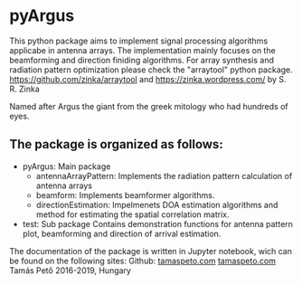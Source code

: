 # pyArgus

This python package aims to implement signal processing algorithms applicabe in antenna arrays. The implementation mainly focuses on the beamforming and
direction finiding algorithms.
For array synthesis and radiation pattern optimization please check the "arraytool" python package.
https://github.com/zinka/arraytool and https://zinka.wordpress.com/ by S. R. Zinka

Named after Argus the giant from the greek mitology who had hundreds of eyes.

## The package is organized as follows:

- pyArgus: Main package
	- antennaArrayPattern: Implements the radiation pattern calculation of antenna arrays
	- beamform: Implements beamformer algorithms.
	- directionEstimation: Impelmenets DOA estimation algorithms and method for estimating the spatial correlation matrix.
- test: Sub package
        Contains demonstration functions for antenna pattern plot, beamforming and direction of arrival estimation. 

The documentation of the package is written in Jupyter notebook, wich can be found on the following sites:
Github: [tamaspeto.com](https://github.com/petotamas/pyArgus) 
[tamaspeto.com](https://www.tamaspeto.com/pyargus) 
Tamás Pető 2016-2019, Hungary



